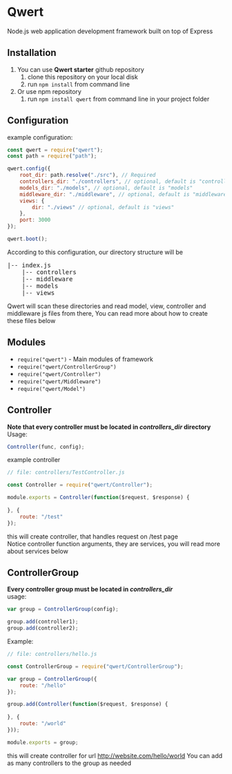 # Qwert
Node.js web application development framework built on top of Express

## Installation
1. You can use **Qwert starter** github repository
    1. clone this repository on your local disk
    2. run `npm install` from command line
2. Or use npm repository
    1. run `npm install qwert` from command line in your project folder

## Configuration
example configuration:

```javascript
const qwert = require("qwert");
const path = require("path");

qwert.config({
    root_dir: path.resolve("./src"), // Required
    controllers_dir: "./controllers", // optional, default is "controllers"
    models_dir: "./models", // optional, default is "models"
    middleware_dir: "./middleware", // optional, default is "middleware"
    views: {
        dir: "./views" // optional, default is "views"
    },
    port: 3000
});

qwert.boot();
```
According to this configuration, our directory structure will be

<pre>
|-- index.js
    |-- controllers
    |-- middleware
    |-- models
    |-- views
</pre>

Qwert will scan these directories and read model, view, controller and middleware js files from there, You can read more about how to create these files below

## Modules
- `require("qwert")` - Main modules of framework
- `require("qwert/ControllerGroup")`
- `require("qwert/Controller")`
- `require("qwert/Middleware")`
- `require("qwert/Model")`

## Controller
**Note that every controller must be located in *controllers_dir* directory**<br>
Usage:
```javascript
Controller(func, config);
```
example controller<br>
```javascript
// file: controllers/TestController.js

const Controller = require("qwert/Controller");

module.exports = Controller(function($request, $response) {
  
}, {
    route: "/test"
});
```
this will create controller, that handles request on /test page<br>
Notice controller function arguments, they are services, you will read more about services below

## ControllerGroup
**Every controller group must be located in *controllers_dir***<br>
usage:
```javascript
var group = ControllerGroup(config);

group.add(controller1);
group.add(controller2);
```

Example:
```javascript
// file: controllers/hello.js

const ControllerGroup = require("qwert/ControllerGroup");

var group = ControllerGroup({
    route: "/hello"
});

group.add(Controller(function($request, $response) {
    
}, {
    route: "/world"
}));

module.exports = group;
```
this will create controller for url http://website.com/hello/world
You can add as many controllers to the group as needed